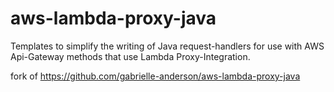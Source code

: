# aws-lambda-proxy-java
Templates to simplify the writing of Java request-handlers for use with AWS Api-Gateway methods that use Lambda Proxy-Integration.

fork of https://github.com/gabrielle-anderson/aws-lambda-proxy-java
